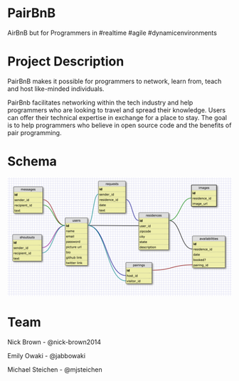 PairBnB
=======

AirBnB but for Programmers in #realtime #agile #dynamicenvironments

Project Description
=======

PairBnB makes it possible for programmers to network, learn from, teach and host like-minded individuals.

PairBnb facilitates networking within the tech industry and help programmers who are looking to travel and spread their knowledge. Users can offer their technical expertise in exchange for a place to stay. The goal is to help programmers who believe in open source code and the benefits of pair programming.

Schema
=======

![Schema](app/assets/images/schema.png)

Team
=======
Nick Brown - @nick-brown2014

Emily Owaki - @jabbowaki

Michael Steichen - @mjsteichen
